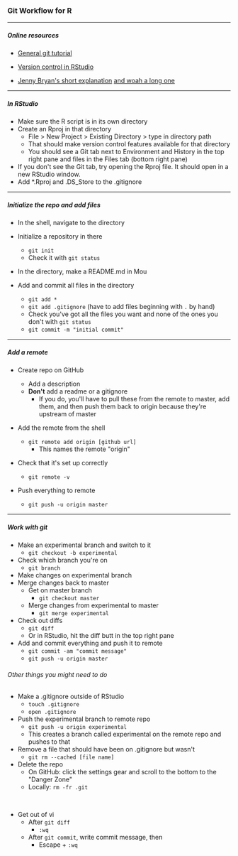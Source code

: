 ### Git Workflow for R

***
##### Online resources
* [General git tutorial](https://git-scm.com/docs/gittutorial)

* [Version control in RStudio](https://support.rstudio.com/hc/en-us/articles/200532077-Version-Control-with-Git-and-SVN)

* [Jenny Bryan's short explanation](https://jennybc.github.io/2014-05-12-ubc/ubc-r/session03_git.html) [and woah a long one](http://happygitwithr.com/)

***
##### In RStudio
* Make sure the R script is in its own directory
* Create an Rproj in that directory
	* File > New Project > Existing Directory > type in directory path
	* That should make version control features available for that directory
	* You should see a Git tab next to Environment and History in the top right pane and files in the Files tab (bottom right pane)
* If you don't see the Git tab, try opening the Rproj file. It should open in a new RStudio window.		
* Add *.Rproj and .DS_Store to the .gitignore	

		
***
##### Initialize the repo and add files
* In the shell, navigate to the directory
* Initialize a repository in there
	* `git init`
	* Check it with `git status`

* In the directory, make a README.md in Mou

* Add and commit all files in the directory
	* `git add *` 
	* `git add .gitignore` (have to add files beginning with `.` by hand)
	* Check you've got all the files you want and none of the ones you don't with `git status`
	* `git commit -m "initial commit"`  
	

	
***
##### Add a remote

* Create repo on GitHub
	* Add a description
	* **Don't** add a readme or a gitignore
		* If you do, you'll have to pull these from the remote to master, add them, and then push them back to origin because they're upstream of master

* Add the remote from the shell
	* `git remote add origin [github url]`
		* This names the remote "origin"
* Check that it's set up correctly
	* `git remote -v`

* Push everything to remote
	* `git push -u origin master`

***
##### Work with git

* Make an experimental branch and switch to it
	* `git checkout -b experimental`
* Check which branch you're on
	* `git branch`
* Make changes on experimental branch
* Merge changes back to master
	* Get on master branch
		* `git checkout master`
	* Merge changes from experimental to master
		* `git merge experimental`
* Check out diffs
	* `git diff`
	* Or in RStudio, hit the diff butt in the top right pane 
* Add and commit everything and push it to remote
	* `git commit -am "commit message"`
	* `git push -u origin master`
	
###### Other things you might need to do 
* Make a .gitignore outside of RStudio
	* `touch .gitignore`
	* `open .gitignore`
* Push the experimental branch to remote repo
	* `git push -u origin experimental`
	* This creates a branch called experimental on the remote repo and pushes to that
* Remove a file that should have been on .gitignore but wasn't
	* `git rm --cached [file name]`
* Delete the repo
	* On GitHub: click the settings gear and scroll to the bottom to the "Danger Zone"
	* Locally: `rm -fr .git`
	
<br>

* Get out of vi
	* After `git diff`
		* `:wq`
	* After `git commit`, write commit message, then 
		* Escape + `:wq` 


<br><br><br><br>


